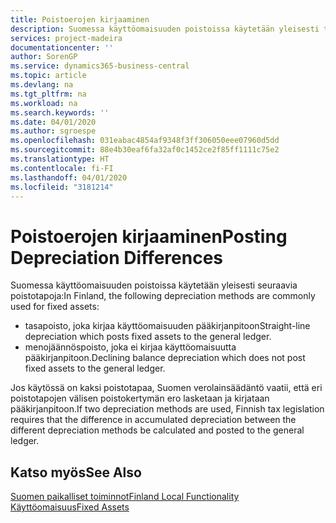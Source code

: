 ```yaml
---
title: Poistoerojen kirjaaminen
description: Suomessa käyttöomaisuuden poistoissa käytetään yleisesti tiettyjä poistotapoja.
services: project-madeira
documentationcenter: ''
author: SorenGP
ms.service: dynamics365-business-central
ms.topic: article
ms.devlang: na
ms.tgt_pltfrm: na
ms.workload: na
ms.search.keywords: ''
ms.date: 04/01/2020
ms.author: sgroespe
ms.openlocfilehash: 031eabac4854af9348f3ff306050eee07960d5dd
ms.sourcegitcommit: 88e4b30eaf6fa32af0c1452ce2f85ff1111c75e2
ms.translationtype: HT
ms.contentlocale: fi-FI
ms.lasthandoff: 04/01/2020
ms.locfileid: "3181214"
---
```

# <a name="posting-depreciation-differences"></a><span data-ttu-id="a8275-103">Poistoerojen kirjaaminen</span><span class="sxs-lookup"><span data-stu-id="a8275-103">Posting Depreciation Differences</span></span>
<span data-ttu-id="a8275-104">Suomessa käyttöomaisuuden poistoissa käytetään yleisesti seuraavia poistotapoja:</span><span class="sxs-lookup"><span data-stu-id="a8275-104">In Finland, the following depreciation methods are commonly used for fixed assets:</span></span>  

- <span data-ttu-id="a8275-105">tasapoisto, joka kirjaa käyttöomaisuuden pääkirjanpitoon</span><span class="sxs-lookup"><span data-stu-id="a8275-105">Straight-line depreciation which posts fixed assets to the general ledger.</span></span>  
- <span data-ttu-id="a8275-106">menojäännöspoisto, joka ei kirjaa käyttöomaisuutta pääkirjanpitoon.</span><span class="sxs-lookup"><span data-stu-id="a8275-106">Declining balance depreciation which does not post fixed assets to the general ledger.</span></span>  

<span data-ttu-id="a8275-107">Jos käytössä on kaksi poistotapaa, Suomen verolainsäädäntö vaatii, että eri poistotapojen välisen poistokertymän ero lasketaan ja kirjataan pääkirjanpitoon.</span><span class="sxs-lookup"><span data-stu-id="a8275-107">If two depreciation methods are used, Finnish tax legislation requires that the difference in accumulated depreciation between the different depreciation methods be calculated and posted to the general ledger.</span></span>  

## <a name="see-also"></a><span data-ttu-id="a8275-108">Katso myös</span><span class="sxs-lookup"><span data-stu-id="a8275-108">See Also</span></span>  
[<span data-ttu-id="a8275-109">Suomen paikalliset toiminnot</span><span class="sxs-lookup"><span data-stu-id="a8275-109">Finland Local Functionality</span></span>](finland-local-functionality.md)  
[<span data-ttu-id="a8275-110">Käyttöomaisuus</span><span class="sxs-lookup"><span data-stu-id="a8275-110">Fixed Assets</span></span>](../../fa-manage.md)   
